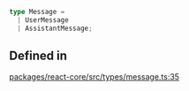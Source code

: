 ```ts
type Message = 
  | UserMessage
  | AssistantMessage;
```

## Defined in

[packages/react-core/src/types/message.ts:35](https://github.com/thesysdev/crayonai/blob/7dc7bf9ad93dbd5ed62d55332e6a7a3cdb656cdf/frontend-sdk/packages/react-core/src/types/message.ts#L35)
